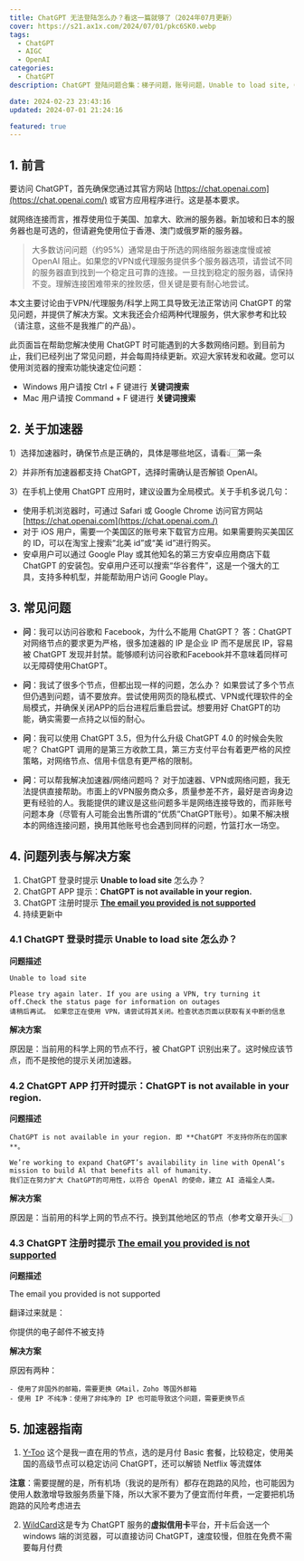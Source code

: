 ```yaml
---
title: ChatGPT 无法登陆怎么办？看这一篇就够了（2024年07月更新）
cover: https://s21.ax1x.com/2024/07/01/pkc6SK0.webp
tags:
  - ChatGPT
  - AIGC
  - OpenAI
categories:
  - ChatGPT
description: ChatGPT 登陆问题合集：梯子问题，账号问题，Unable to load site, ChatGPT is not available in your region, The email you provided is not supported 等问题，持续更新中。

date: 2024-02-23 23:43:16
updated: 2024-07-01 21:24:16

featured: true
---
```


## 1. 前言

要访问 ChatGPT，首先确保您通过其官方网站 [https://chat.openai.com](https://chat.openai.com/) 或官方应用程序进行。这是基本要求。

就网络连接而言，推荐使用位于美国、加拿大、欧洲的服务器。新加坡和日本的服务器也是可选的，但请避免使用位于香港、澳门或俄罗斯的服务器。

> 大多数访问问题（约95%）通常是由于所选的网络服务器速度慢或被 OpenAI 阻止。如果您的VPN或代理服务提供多个服务器选项，请尝试不同的服务器直到找到一个稳定且可靠的连接。一旦找到稳定的服务器，请保持不变。理解连接困难带来的挫败感，但关键是要有耐心地尝试。

本文主要讨论由于VPN/代理服务/科学上网工具导致无法正常访问 ChatGPT 的常见问题，并提供了解决方案。文末我还会介绍两种代理服务，供大家参考和比较（请注意，这些不是我推广的产品）。

此页面旨在帮助您解决使用 ChatGPT 时可能遇到的大多数网络问题。到目前为止，我们已经列出了常见问题，并会每周持续更新。欢迎大家转发和收藏。您可以使用浏览器的搜索功能快速定位问题：

- Windows 用户请按 Ctrl + F 键进行     **关键词搜索**
- Mac 用户请按 Command + F 键进行  **关键词搜索**

## 2. 关于加速器

1）选择加速器时，确保节点是正确的，具体是哪些地区，请看👆🏻第一条

2）并非所有加速器都支持 ChatGPT，选择时需确认是否解锁 OpenAI。

3）在手机上使用 ChatGPT 应用时，建议设置为全局模式。关于手机多说几句：

- 使用手机浏览器时，可通过 Safari 或 Google Chrome 访问官方网站 [https://chat.openai.com](https://chat.openai.com./)
- 对于 iOS 用户，需要一个美国区的账号来下载官方应用。如果需要购买美国区的 ID，可以在淘宝上搜索“北美 id”或“美 id”进行购买。
- 安卓用户可以通过 Google Play 或其他知名的第三方安卓应用商店下载 ChatGPT 的安装包。安卓用户还可以搜索“华谷套件”，这是一个强大的工具，支持多种机型，并能帮助用户访问 Google Play。

## 3. 常见问题

- **问**：我可以访问谷歌和 Facebook，为什么不能用 ChatGPT？
    答：ChatGPT对网络节点的要求更为严格，很多加速器的 IP 是企业 IP 而不是居民 IP，容易被 ChatGPT 发现并封禁。能够顺利访问谷歌和Facebook并不意味着同样可以无障碍使用ChatGPT。

- **问**：我试了很多个节点，但都出现一样的问题，怎么办？
    如果尝试了多个节点但仍遇到问题，请不要放弃。尝试使用网页的隐私模式、VPN或代理软件的全局模式，并确保关闭APP的后台进程后重启尝试。想要用好 ChatGPT的功能，确实需要一点持之以恒的耐心。

- **问**：我可以使用 ChatGPT 3.5，但为什么升级 ChatGPT 4.0 的时候会失败呢？
     ChatGPT 调用的是第三方收款工具，第三方支付平台有着更严格的风控策略，对网络节点、信用卡信息有更严格的限制。

- **问**：可以帮我解决加速器/网络问题吗？
     对于加速器、VPN或网络问题，我无法提供直接帮助。市面上的VPN服务商众多，质量参差不齐，最好是咨询身边更有经验的人。我能提供的建议是这些问题多半是网络连接导致的，而非账号问题本身（尽管有人可能会出售所谓的“优质”ChatGPT账号）。如果不解决根本的网络连接问题，换用其他账号也会遇到同样的问题，竹篮打水一场空。

## 4. 问题列表与解决方案

1. ChatGPT 登录时提示 **Unable to load site** 怎么办？
2. ChatGPT APP 提示：**ChatGPT is not available in your region.**
3. ChatGPT 注册时提示 [**The email you provided is not supported**](/problem_001_email_not_supported)
4. 持续更新中

### 4.1 ChatGPT 登录时提示 **Unable to load site** 怎么办？

**问题描述**

    Unable to load site
    
    Please try again later. If you are using a VPN, try turning it off.Check the status page for information on outages
    请稍后再试。 如果您正在使用 VPN，请尝试将其关闭。检查状态页面以获取有关中断的信息

**解决方案**

原因是：当前用的科学上网的节点不行，被 ChatGPT 识别出来了。这时候应该节点，而不是按他的提示关闭加速器。

### 4.2 ChatGPT APP 打开时提示：ChatGPT is not available in your region. 

**问题描述**

	ChatGPT is not available in your region. 即 **ChatGPT 不支持你所在的国家**。
	
	We’re working to expand ChatGPT’s availability in line with OpenAl’s mission to build Al that benefits all of humanity. 
	我们正在努力扩大 ChatGPT的可用性，以符合 OpenAl 的使命，建立 AI 造福全人类。

**解决方案**

原因是：当前用的科学上网的节点不行。换到其他地区的节点（参考文章开头👆🏻）

### 4.3 ChatGPT 注册时提示 [**The email you provided is not supported**](/problem_001_email_not_supported)

**问题描述**

The email you provided is not supported

翻译过来就是：

你提供的电子邮件不被支持

**解决方案**

原因有两种：

    - 使用了非国外的邮箱，需要更换 GMail，Zoho 等国外邮箱
    - 使用 IP 不纯净：使用了非纯净的 IP 也可能导致这个问题，需要更换节点

## 5. 加速器指南

1. [Y-Too](https://y-too.com/aff.php?aff=4092) 这个是我一直在用的节点，选的是月付 Basic 套餐，比较稳定，使用美国的高级节点可以稳定访问 ChatGPT，还可以解锁 Netflix 等流媒体

  **注意**：需要提醒的是，所有机场（我说的是所有）都存在跑路的风险，也可能因为使用人数激增导致服务质量下降，所以大家不要为了便宜而付年费，一定要把机场跑路的风险考虑进去

2. [WildCard](https://bewildcard.com/i/CHATGPT6)这是专为 ChatGPT 服务的**虚拟信用卡**平台，开卡后会送一个 windows 端的浏览器，可以直接访问 ChatGPT，速度较慢，但胜在免费不需要每月付费